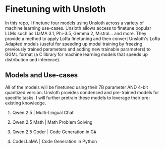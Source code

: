 # Finetuning with Unsloth

In this repo, I finetune four models using Unsloth across a variety of machine learning use-cases. Unsloth allows access to finetune popular LLMs such as LlaMA 3.1, Phi-3.5, Gemma 2, Mistral... and more. They provide a method to apply LoRa finetuning and then convert Unsloth's LoRa Adapted models (useful for speeding up model training by freezing previously trained parameters and adding new trainable parameters) to GGML format (a C library for machine learning models that speeds up distribution and inference).

## Models and Use-cases

All of the models will be finetuned using their 7B parameter AND 4-bit quantized version. Unsloth provides condensed and pre-trained models for specific tasks. I will further pretrain these models to leverage their pre-existing knowledge.


1. Qwen 2.5 | Multi-Lingual Chat

2. Qwen 2.5 Math | Math Problem Solving

3. Qwen 2.5 Coder | Code Generation in C#

4. CodeLLaMA  | Code Generation in Python 


